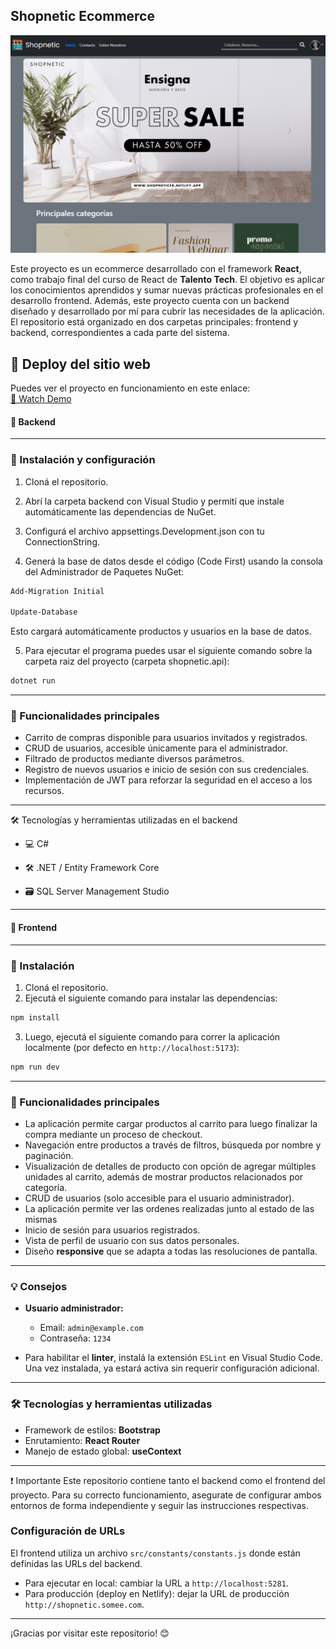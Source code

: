## Shopnetic Ecommerce

![Vista principal](frontend/docs/img/Frontpage.png)

Este proyecto es un ecommerce desarrollado con el framework **React**, como trabajo final del curso de React de **Talento Tech**. El objetivo es aplicar los conocimientos aprendidos y sumar nuevas prácticas profesionales en el desarrollo frontend. 
Además, este proyecto cuenta con un backend diseñado y desarrollado por mí para cubrir las necesidades de la aplicación.
El repositorio está organizado en dos carpetas principales: frontend y backend, correspondientes a cada parte del sistema.

## 🚀 Deploy del sitio web

Puedes ver el proyecto en funcionamiento en este enlace:  
[🔗 Watch Demo](https://shopneticfb.netlify.app/)

#### 🧩 Backend

---

### 🔧 Instalación y configuración

1. Cloná el repositorio.

2. Abrí la carpeta backend con Visual Studio y permití que instale automáticamente las dependencias de NuGet.

3. Configurá el archivo appsettings.Development.json con tu ConnectionString.

4. Generá la base de datos desde el código (Code First) usando la consola del Administrador de Paquetes NuGet:

```bash
Add-Migration Initial

Update-Database
```

Esto cargará automáticamente productos y usuarios en la base de datos.

5. Para ejecutar el programa puedes usar el siguiente comando sobre la carpeta raiz del proyecto (carpeta shopnetic.api):

```bash
dotnet run
```

---

### 🚀 Funcionalidades principales

- Carrito de compras disponible para usuarios invitados y registrados.
- CRUD de usuarios, accesible únicamente para el administrador.
- Filtrado de productos mediante diversos parámetros.
- Registro de nuevos usuarios e inicio de sesión con sus credenciales.
- Implementación de JWT para reforzar la seguridad en el acceso a los recursos.

---

🛠️ Tecnologías y herramientas utilizadas en el backend

- 💻 C#

- 🛠️ .NET / Entity Framework Core

- 🗃️ SQL Server Management Studio

---

#### 🎨 Frontend

---

### 🔧 Instalación

1. Cloná el repositorio.
2. Ejecutá el siguiente comando para instalar las dependencias:

```bash
npm install
```

3. Luego, ejecutá el siguiente comando para correr la aplicación localmente (por defecto en `http://localhost:5173`):

```bash
npm run dev
```

---

### 🚀 Funcionalidades principales

- La aplicación permite cargar productos al carrito para luego finalizar la compra mediante un proceso de checkout.
- Navegación entre productos a través de filtros, búsqueda por nombre y paginación.
- Visualización de detalles de producto con opción de agregar múltiples unidades al carrito, además de mostrar productos relacionados por categoría.
- CRUD de usuarios (solo accesible para el usuario administrador).
- La aplicación permite ver las ordenes realizadas junto al estado de las mismas
- Inicio de sesión para usuarios registrados.
- Vista de perfil de usuario con sus datos personales.
- Diseño **responsive** que se adapta a todas las resoluciones de pantalla.

---

### 💡 Consejos

- **Usuario administrador:**
  - Email: `admin@example.com`
  - Contraseña: `1234`

- Para habilitar el **linter**, instalá la extensión `ESLint` en Visual Studio Code. Una vez instalada, ya estará activa sin requerir configuración adicional.

---

### 🛠️ Tecnologías y herramientas utilizadas

- Framework de estilos: **Bootstrap**
- Enrutamiento: **React Router**
- Manejo de estado global: **useContext**

---

❗ Importante
Este repositorio contiene tanto el backend como el frontend del proyecto.
Para su correcto funcionamiento, asegurate de configurar ambos entornos de forma independiente y seguir las instrucciones respectivas.

### Configuración de URLs
El frontend utiliza un archivo `src/constants/constants.js` donde están definidas las URLs del backend.

- Para ejecutar en local: cambiar la URL a `http://localhost:5281`.
- Para producción (deploy en Netlify): dejar la URL de producción `http://shopnetic.somee.com`.

---

¡Gracias por visitar este repositorio! 😊

